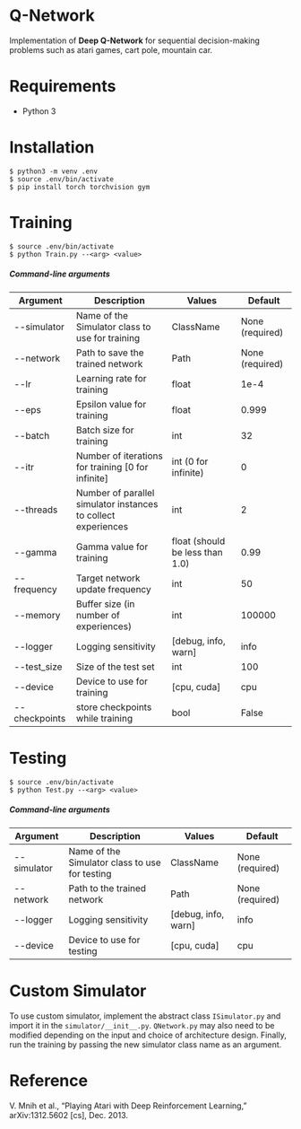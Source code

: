 # Q-Network
Implementation of __Deep Q-Network__ for sequential decision-making problems such as atari games, cart pole, mountain car. 

# Requirements
* Python 3

# Installation
```shell
$ python3 -m venv .env
$ source .env/bin/activate
$ pip install torch torchvision gym
```

# Training
```shell
$ source .env/bin/activate
$ python Train.py --<arg> <value>
```

##### Command-line arguments

| Argument      | Description                                                   | Values                          | Default         |
|---------------|---------------------------------------------------------------|---------------------------------|-----------------|
| --simulator   | Name of the Simulator class to use for training               | ClassName                       | None (required) |
| --network     | Path to save the trained network                              | Path                            | None (required) |
| --lr          | Learning rate for training                                    | float                           | 1e-4            |
| --eps         | Epsilon value for training                                    | float                           | 0.999           |
| --batch       | Batch size for training                                       | int                             | 32              |
| --itr         | Number of iterations for training [0 for infinite]            | int (0 for infinite)            | 0               |
| --threads     | Number of parallel simulator instances to collect experiences | int                             | 2               |
| --gamma       | Gamma value for training                                      | float (should be less than 1.0) | 0.99            |
| --frequency   | Target network update frequency                               | int                             | 50              |
| --memory      | Buffer size (in number of experiences)                        | int                             | 100000          |
| --logger      | Logging sensitivity                                           | [debug, info, warn]             | info            |
| --test_size   | Size of the test set                                          | int                             | 100             |
| --device      | Device to use for training                                    | [cpu, cuda]                     | cpu             |
| --checkpoints | store checkpoints while training                              | bool                            | False           |

# Testing
```shell
$ source .env/bin/activate
$ python Test.py --<arg> <value>
```

##### Command-line arguments

| Argument      | Description                                                   | Values                          | Default         |
|---------------|---------------------------------------------------------------|---------------------------------|-----------------|
| --simulator   | Name of the Simulator class to use for testing                | ClassName                       | None (required) |
| --network     | Path to the trained network                                   | Path                            | None (required) |
| --logger      | Logging sensitivity                                           | [debug, info, warn]             | info            |
| --device      | Device to use for testing                                     | [cpu, cuda]                     | cpu             |

# Custom Simulator
To use custom simulator, implement the abstract class ```ISimulator.py``` and import it in the ```simulator/__init__.py```.
```QNetwork.py``` may also need to be modified depending on the input and choice of architecture design. Finally, run the training by passing the new simulator class name as an argument.

# Reference
V. Mnih et al., “Playing Atari with Deep Reinforcement Learning,” arXiv:1312.5602 [cs], Dec. 2013.
